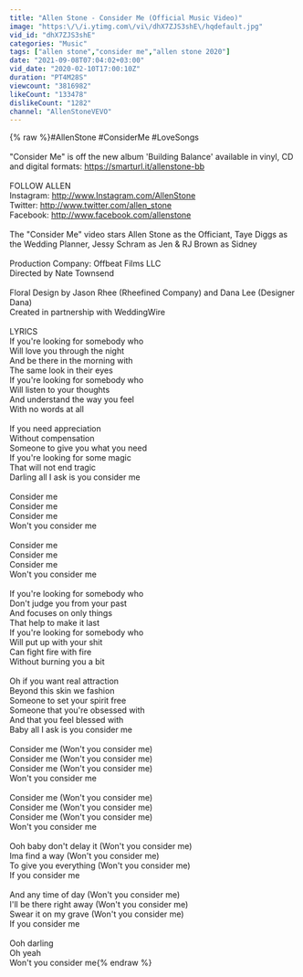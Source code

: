 ```yaml
---
title: "Allen Stone - Consider Me (Official Music Video)"
image: "https:\/\/i.ytimg.com\/vi\/dhX7ZJS3shE\/hqdefault.jpg"
vid_id: "dhX7ZJS3shE"
categories: "Music"
tags: ["allen stone","consider me","allen stone 2020"]
date: "2021-09-08T07:04:02+03:00"
vid_date: "2020-02-10T17:00:10Z"
duration: "PT4M28S"
viewcount: "3816982"
likeCount: "133478"
dislikeCount: "1282"
channel: "AllenStoneVEVO"
---
```

{% raw %}#AllenStone #ConsiderMe #LoveSongs<br /><br />&quot;Consider Me&quot; is off the new album 'Building Balance' available in vinyl, CD and digital formats: <a rel="nofollow" target="blank" href="https://smarturl.it/allenstone-bb">https://smarturl.it/allenstone-bb</a> <br /><br />FOLLOW ALLEN <br />Instagram: <a rel="nofollow" target="blank" href="http://www.Instagram.com/AllenStone">http://www.Instagram.com/AllenStone</a> <br />Twitter: <a rel="nofollow" target="blank" href="http://www.twitter.com/allen_stone">http://www.twitter.com/allen_stone</a> <br />Facebook: <a rel="nofollow" target="blank" href="http://www.facebook.com/allenstone">http://www.facebook.com/allenstone</a> <br /><br />The &quot;Consider Me&quot; video stars Allen Stone as the Officiant, Taye Diggs as the Wedding Planner, Jessy Schram as Jen &amp; RJ Brown as Sidney<br /><br />Production Company: Offbeat Films LLC <br />Directed by Nate Townsend<br /><br />Floral Design by Jason Rhee (Rheefined Company) and Dana Lee (Designer Dana)<br />Created in partnership with WeddingWire<br /><br />LYRICS<br />If you're looking for somebody who<br />Will love you through the night<br />And be there in the morning with<br />The same look in their eyes<br />If you're looking for somebody who<br />Will listen to your thoughts<br />And understand the way you feel<br />With no words at all<br /><br />If you need appreciation<br />Without compensation<br />Someone to give you what you need<br />If you're looking for some magic<br />That will not end tragic<br />Darling all I ask is you consider me<br /><br />Consider me<br />Consider me<br />Consider me<br />Won't you consider me<br /><br />Consider me<br />Consider me<br />Consider me<br />Won't you consider me<br /><br />If you're looking for somebody who<br />Don't judge you from your past<br />And focuses on only things<br />That help to make it last<br />If you're looking for somebody who<br />Will put up with your shit<br />Can fight fire with fire<br />Without burning you a bit<br /><br />Oh if you want real attraction<br />Beyond this skin we fashion<br />Someone to set your spirit free<br />Someone that you're obsessed with<br />And that you feel blessed with<br />Baby all I ask is you consider me<br /><br />Consider me (Won't you consider me)<br />Consider me (Won't you consider me)<br />Consider me (Won't you consider me)<br />Won't you consider me<br /><br />Consider me (Won't you consider me)<br />Consider me (Won't you consider me)<br />Consider me (Won't you consider me)<br />Won't you consider me<br /><br />Ooh baby don't delay it (Won't you consider me)<br />Ima find a way (Won't you consider me)<br />To give you everything (Won't you consider me)<br />If you consider me<br /><br />And any time of day (Won't you consider me)<br />I'll be there right away (Won't you consider me)<br />Swear it on my grave (Won't you consider me)<br />If you consider me<br /><br />Ooh darling<br />Oh yeah<br />Won't you consider me{% endraw %}
